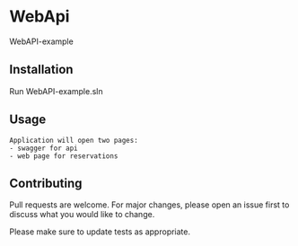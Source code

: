 # WebApi

WebAPI-example

## Installation

Run WebAPI-example.sln

## Usage

```
Application will open two pages:
- swagger for api
- web page for reservations
```

## Contributing

Pull requests are welcome. For major changes, please open an issue first
to discuss what you would like to change.

Please make sure to update tests as appropriate.